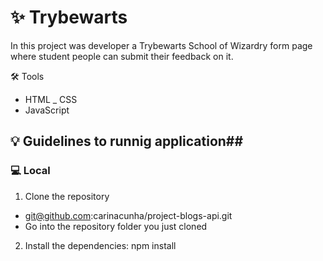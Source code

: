 # :sparkles: Trybewarts #

In this project was developer a Trybewarts School of Wizardry form page where student people can submit their feedback on it.

🛠 Tools
- HTML
_ CSS
- JavaScript

## :bulb: Guidelines to runnig application##
### :computer: Local ###
1. Clone the repository 
  - git@github.com:carinacunha/project-blogs-api.git
  - Go into the repository folder you just cloned
2. Install the dependencies: npm install
